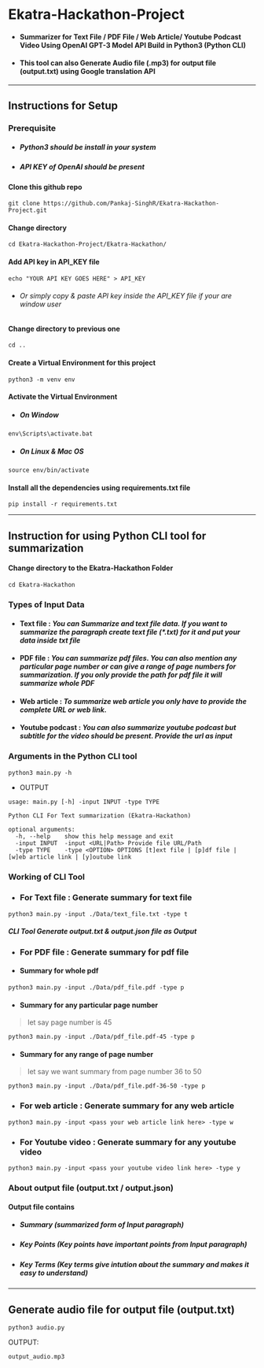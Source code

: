 # Ekatra-Hackathon-Project
- #### Summarizer for Text File / PDF File / Web Article/ Youtube Podcast Video Using OpenAI GPT-3 Model API Build in Python3 (Python CLI)
- #### This tool can also Generate Audio file (.mp3) for output file (output.txt) using Google translation API
---
## Instructions for Setup
### Prerequisite
- ##### Python3 should be install in your system 
- ##### API KEY of OpenAI should be present
#### Clone this github repo
```
git clone https://github.com/Pankaj-SinghR/Ekatra-Hackathon-Project.git
```
#### Change directory
```
cd Ekatra-Hackathon-Project/Ekatra-Hackathon/
```
#### Add API key in API_KEY file
```
echo "YOUR API KEY GOES HERE" > API_KEY
```
- ######  Or simply copy & paste API key inside the API_KEY file if your are window user
#### Change directory to previous one
```
cd ..
```
#### Create a Virtual Environment for this project
```
python3 -m venv env
```
#### Activate the Virtual Environment
- ##### On Window
```
env\Scripts\activate.bat
```
- ##### On Linux & Mac OS
```
source env/bin/activate
```
#### Install all the dependencies using requirements.txt file
```
pip install -r requirements.txt 
```
---
## Instruction for using Python CLI tool for summarization
#### Change directory to the Ekatra-Hackathon Folder
```
cd Ekatra-Hackathon
```
### Types of Input Data
- #### Text file : <i> You can Summarize and text file data. If you want to summarize the paragraph create text file (*.txt) for it and put your data inside txt file </i>
- #### PDF file : <i> You can summarize pdf files. You can also mention any particular page number or can give a range of page numbers for summarization. If you only provide the path for pdf file it will summarize whole PDF </i>
- #### Web article : <i> To summarize web article you only have to provide the complete URL or web link. </i>
- #### Youtube podcast : <i> You can also summarize youtube podcast but subtitle for the video should be present. Provide the url as input </i>

### Arguments in the Python CLI tool
```
python3 main.py -h
```
- OUTPUT
```
usage: main.py [-h] -input INPUT -type TYPE

Python CLI For Text summarization (Ekatra-Hackathon)

optional arguments:
  -h, --help    show this help message and exit
  -input INPUT  -input <URL|Path> Provide file URL/Path
  -type TYPE    -type <OPTION> OPTIONS [t]ext file | [p]df file | [w]eb article link | [y]outube link
```

### Working of CLI Tool
- ### For Text file : Generate summary for text file
```
python3 main.py -input ./Data/text_file.txt -type t
```
##### CLI Tool Generate output.txt & output.json file as Output

- ### For PDF file : Generate summary for pdf file
- #### Summary for whole pdf
```
python3 main.py -input ./Data/pdf_file.pdf -type p
```
- #### Summary for any particular page number 
> let say page number is 45

```
python3 main.py -input ./Data/pdf_file.pdf-45 -type p
```
- #### Summary for any range of page number
> let say we want summary from page number 36 to 50

```
python3 main.py -input ./Data/pdf_file.pdf-36-50 -type p
```
- ### For web article : Generate summary for any web article
```
python3 main.py -input <pass your web article link here> -type w
```
- ### For Youtube video : Generate summary for any youtube video
```
python3 main.py -input <pass your youtube video link here> -type y
```
### About output file (output.txt / output.json)
#### Output file contains 
- ##### Summary (summarized form of Input paragraph)
- ##### Key Points (Key points have important points from Input paragraph)
- ##### Key Terms (Key terms give intution about the summary and makes it easy to understand)
---
## Generate audio file for output file (output.txt)
```
python3 audio.py
```
OUTPUT:
```
output_audio.mp3
```

